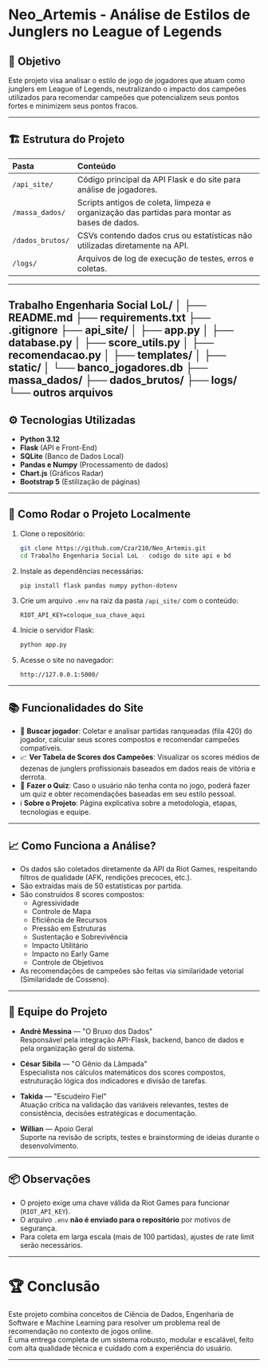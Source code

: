 # Neo_Artemis - Análise de Estilos de Junglers no League of Legends

## 🎯 Objetivo

Este projeto visa analisar o estilo de jogo de jogadores que atuam como junglers em League of Legends, neutralizando o impacto dos campeões utilizados para recomendar campeões que potencializem seus pontos fortes e minimizem seus pontos fracos.

---

## 🏗️ Estrutura do Projeto

| Pasta | Conteúdo |
|:---|:---|
| `/api_site/` | Código principal da API Flask e do site para análise de jogadores. |
| `/massa_dados/` | Scripts antigos de coleta, limpeza e organização das partidas para montar as bases de dados. |
| `/dados_brutos/` | CSVs contendo dados crus ou estatísticas não utilizadas diretamente na API. |
| `/logs/` | Arquivos de log de execução de testes, erros e coletas. |
---
Trabalho Engenharia Social LoL/
│
├── README.md
├── requirements.txt
├── .gitignore
├── api_site/
│   ├── app.py
│   ├── database.py
│   ├── score_utils.py
│   ├── recomendacao.py
│   ├── templates/
│   ├── static/
│   └── banco_jogadores.db
├── massa_dados/
├── dados_brutos/
├── logs/
└── outros arquivos
---

## ⚙️ Tecnologias Utilizadas

- **Python 3.12**
- **Flask** (API e Front-End)
- **SQLite** (Banco de Dados Local)
- **Pandas e Numpy** (Processamento de dados)
- **Chart.js** (Gráficos Radar)
- **Bootstrap 5** (Estilização de páginas)

---

## 🚀 Como Rodar o Projeto Localmente

1. Clone o repositório:
    ```bash
    git clone https://github.com/Czar210/Neo_Artemis.git
    cd Trabalho Engenharia Social LoL - codigo do site api e bd
    ```

2. Instale as dependências necessárias:
    ```bash
    pip install flask pandas numpy python-dotenv
    ```

3. Crie um arquivo `.env` na raiz da pasta `/api_site/` com o conteúdo:

    ```
    RIOT_API_KEY=coloque_sua_chave_aqui
    ```

4. Inicie o servidor Flask:
    ```bash
    python app.py
    ```

5. Acesse o site no navegador:
    ```
    http://127.0.0.1:5000/
    ```

---

## 📚 Funcionalidades do Site

- 🔎 **Buscar jogador**: Coletar e analisar partidas ranqueadas (fila 420) do jogador, calcular seus scores compostos e recomendar campeões compatíveis.
- 📈 **Ver Tabela de Scores dos Campeões**: Visualizar os scores médios de dezenas de junglers profissionais baseados em dados reais de vitória e derrota.
- 🧠 **Fazer o Quiz**: Caso o usuário não tenha conta no jogo, poderá fazer um quiz e obter recomendações baseadas em seu estilo pessoal.
- ℹ️ **Sobre o Projeto**: Página explicativa sobre a metodologia, etapas, tecnologias e equipe.

---

## 📈 Como Funciona a Análise?

- Os dados são coletados diretamente da API da Riot Games, respeitando filtros de qualidade (AFK, rendições precoces, etc.).
- São extraídas mais de 50 estatísticas por partida.
- São construídos 8 scores compostos:
  - Agressividade
  - Controle de Mapa
  - Eficiência de Recursos
  - Pressão em Estruturas
  - Sustentação e Sobrevivência
  - Impacto Utilitário
  - Impacto no Early Game
  - Controle de Objetivos
- As recomendações de campeões são feitas via similaridade vetorial (Similaridade de Cosseno).

---

## 👥 Equipe do Projeto

- **André Messina** — "O Bruxo dos Dados"  
    Responsável pela integração API-Flask, backend, banco de dados e pela organização geral do sistema.

- **César Sibila** — "O Gênio da Lâmpada"  
    Especialista nos cálculos matemáticos dos scores compostos, estruturação lógica dos indicadores e divisão de tarefas.

- **Takida** — "Escudeiro Fiel"  
    Atuação crítica na validação das variáveis relevantes, testes de consistência, decisões estratégicas e documentação.

- **Willian** — Apoio Geral  
    Suporte na revisão de scripts, testes e brainstorming de ideias durante o desenvolvimento.

---

## 📦 Observações

- O projeto exige uma chave válida da Riot Games para funcionar (`RIOT_API_KEY`).
- O arquivo `.env` **não é enviado para o repositório** por motivos de segurança.
- Para coleta em larga escala (mais de 100 partidas), ajustes de rate limit serão necessários.

---

# 🏆 Conclusão

Este projeto combina conceitos de Ciência de Dados, Engenharia de Software e Machine Learning para resolver um problema real de recomendação no contexto de jogos online.  
É uma entrega completa de um sistema robusto, modular e escalável, feito com alta qualidade técnica e cuidado com a experiência do usuário.

---

